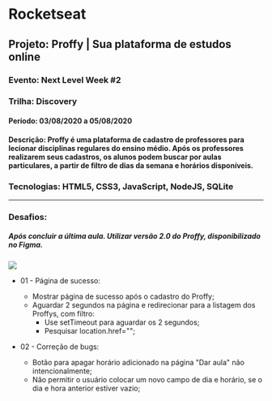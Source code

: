 
# Rocketseat 
## Projeto: Proffy | Sua plataforma de estudos online
### Evento: Next Level Week #2
### Trilha: Discovery
#### Período: 03/08/2020 a 05/08/2020
#### Descrição: Proffy é uma plataforma de cadastro de professores para lecionar disciplinas regulares do ensino médio. Após os professores realizarem seus cadastros, os alunos podem buscar por aulas particulares, a partir de filtro de dias da semana e horários disponíveis.
### Tecnologias: HTML5, CSS3, JavaScript, NodeJS, SQLite
--------------------------------------------------------

### Desafios:

##### Após concluir a última aula. Utilizar versão 2.0 do Proffy, disponibilizado no Figma.

![](\nlw\Capa-Trilha-Discovery-Proffy.png)

- 01 - Página de sucesso:
    - Mostrar página de sucesso após o cadastro do Proffy;
    - Aguardar 2 segundos na página e redirecionar para a listagem dos Proffys, com filtro:
        - Use setTimeout para aguardar os 2 segundos;
        - Pesquisar location.href="";

- 02 - Correção de bugs:
    - Botão para apagar horário adicionado na página "Dar aula" não intencionalmente;
    - Não permitir o usuário colocar um novo campo de dia e horário, se o dia e hora anterior estiver vazio;